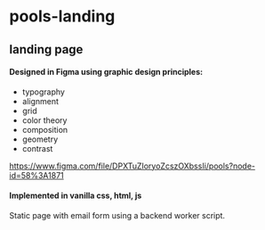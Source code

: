 # pools-landing

## landing page
#### Designed in Figma using graphic design principles:
- typography
- alignment
- grid
- color theory
- composition
- geometry
- contrast

https://www.figma.com/file/DPXTuZIoryoZcszOXbssIi/pools?node-id=58%3A1871


#### Implemented in vanilla css, html, js

Static page with email form using a backend worker script.
